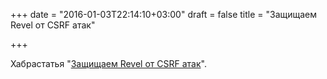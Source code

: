 +++
date = "2016-01-03T22:14:10+03:00"
draft = false
title = "Защищаем Revel от CSRF атак"

+++

<p>Хабрастатья &quot;<a href="http://habrahabr.ru/post/274457/">Защищаем Revel от CSRF атак</a>&quot;.</p>

